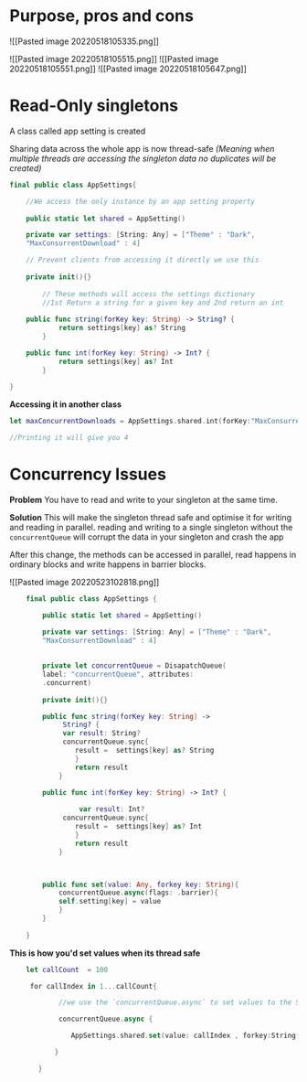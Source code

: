 # Purpose, pros and cons
![[Pasted image 20220518105335.png]]

![[Pasted image 20220518105515.png]]
![[Pasted image 20220518105551.png]]
![[Pasted image 20220518105647.png]]

# Read-Only singletons
A class called app setting is created 


Sharing data across the whole app is now thread-safe *(Meaning when multiple threads are accessing the singleton data no duplicates will be created)*

``` Swift 
final public class AppSettings{

	//We access the only instance by an app setting property
	
	public static let shared = AppSetting()

	private var settings: [String: Any] = ["Theme" : "Dark", 
    "MaxConsurrentDownload" : 4]

	// Prevent clients from accessing it directly we use this 
	
	private init(){}
	
		// These methods will access the settings dictionary 
		//1st Return a string for a given key and 2nd return an int 
		
	public func string(forKey key: String) -> String? {
			return settings[key] as? String
		}

	public func int(forKey key: String) -> Int? {
			return settings[key] as? Int
		}
	
}
```


**Accessing it in another class**

``` SWift 
let maxConcurrentDownloads = AppSettings.shared.int(forKey:"MaxConsurrentDownload" )

//Printing it will give you 4
```

# Concurrency Issues
**Problem**
You have to read and write to your singleton at the same time. 


**Solution**
This will make the singleton thread safe and optimise it for writing and reading in parallel. 
reading and writing to a single singleton without the `concurrentQueue` will corrupt the data in your singleton and crash the app 

After this change, the methods can be accessed in parallel, read happens in ordinary blocks and write happens in barrier blocks. 

![[Pasted image 20220523102818.png]]

``` Swift
	final public class AppSettings {

		public static let shared = AppSetting()

		private var settings: [String: Any] = ["Theme" : "Dark", 
	    "MaxConsurrentDownload" : 4]
	    
	
		private let concurrentQueue = DisapatchQueue( 
	    label: "concurrentQueue", attributes: 
	    .concurrent)
	
		private init(){}

		public func string(forKey key: String) -> 
	         String? {
	         var result: String?
	         concurrentQueue.sync{
				result =  settings[key] as? String
				}
				return result
			}

		public func int(forKey key: String) -> Int? {
		
				 var result: Int?
	         concurrentQueue.sync{
				result =  settings[key] as? Int
				}
				return result
			}



		public func set(value: Any, forkey key: String){
			concurrentQueue.async(flags: .barrier){
			self.setting[key] = value
			}
		}
	
	}
```

**This is how you'd set values when its thread safe**
``` Swift 
    let callCount  = 100

     for callIndex in 1...callCount{

            //we use the `concurrentQueue.async` to set values to the Singleton

            concurrentQueue.async {

               AppSettings.shared.set(value: callIndex , forkey:String(callIndex))

           }

       }
```


